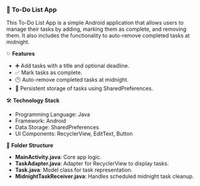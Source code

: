 <h3 align="left">📝 To-Do List App</h3>
<p>This To-Do List App is a simple Android application that allows users to manage their tasks by adding, marking them as complete, and removing them. It also includes the functionality to auto-remove completed tasks at midnight.</p>

✨ **Features**
- ➕ Add tasks with a title and optional deadline.
- ✅ Mark tasks as complete.
- 🕛 Auto-remove completed tasks at midnight.
- 💾 Persistent storage of tasks using SharedPreferences.

🛠️ **Technology Stack**
- Programming Language: Java
- Framework: Android
- Data Storage: SharedPreferences
- UI Components: RecyclerView, EditText, Button

📂 **Folder Structure**
- **MainActivity.java**: Core app logic.
- **TaskAdapter.java**: Adapter for RecyclerView to display tasks.
- **Task.java**: Model class for task representation.
- **MidnightTaskReceiver.java**: Handles scheduled midnight task cleanup.

